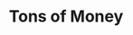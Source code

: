 ---
title: Tons of Money
year: 1928
opening_date: 1928-04-24
closing_date: 1928-04-25
layout: productions
featured_image: 
image_caption:
image_credit:
playbill:
category:
Theatre: Theatre Jacksonville
cast:
  Aubrey Henry Maitland Allington: E.S. Beauchamp-Nobbs
  James Chesterman: Francis M. Williams
  George Maitland: George W. Simmons
  Giles: Harry Lewis
  Jean Everard: Laurine Goffin
  Louise Allington: Marguerite Chiasson
  Simpson: Olive Rosenquist
  Henery: J.H. Pratt
  Sprules: Slocum Ball
  Miss Benita Mullett: Annie M. Pratt
crew:
  Director: Paul Stuart Buchanan
  Sets:
    - Anne C. Lalor
    - Irene Von Osthoff
  Props:
    - Mrs. Charles J. Williams, Jr.
    - Mrs. Francis M. Holt
understudies:
orchestra:
external_links:
---